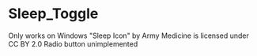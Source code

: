 # Sleep_Toggle
Only works on Windows
"Sleep Icon" by Army Medicine is licensed under CC BY 2.0
Radio button unimplemented

